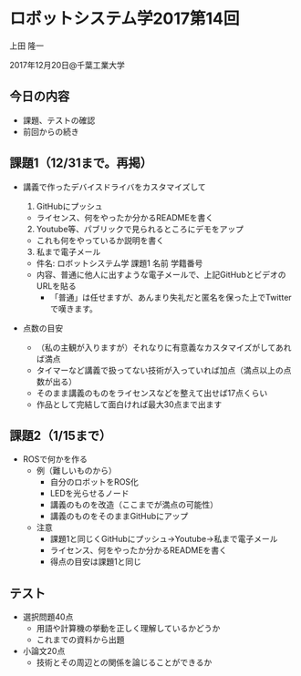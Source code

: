 # ロボットシステム学2017第14回

上田 隆一

2017年12月20日@千葉工業大学

## 今日の内容

* 課題、テストの確認
* 前回からの続き

## 課題1（12/31まで。再掲）

* 講義で作ったデバイスドライバをカスタマイズして
  1. GitHubにプッシュ
    * ライセンス、何をやったか分かるREADMEを書く
  2. Youtube等、パブリックで見られるところにデモをアップ
    * これも何をやっているか説明を書く
  3. 私まで電子メール
    * 件名: ロボットシステム学 課題1 名前 学籍番号
    * 内容、普通に他人に出すような電子メールで、上記GitHubとビデオのURLを貼る
      * 「普通」は任せますが、あんまり失礼だと匿名を保った上でTwitterで嘆きます。

* 点数の目安
  * （私の主観が入りますが）それなりに有意義なカスタマイズがしてあれば満点
  * タイマーなど講義で扱ってない技術が入っていれば加点（満点以上の点数が出る）
  * そのまま講義のものをライセンスなどを整えて出せば17点くらい
  * 作品として完結して面白ければ最大30点まで出ます

## 課題2（1/15まで） 

* ROSで何かを作る
  * 例（難しいものから）
    * 自分のロボットをROS化
    * LEDを光らせるノード
    * 講義のものを改造（ここまでが満点の可能性）
    * 講義のものをそのままGitHubにアップ
  * 注意
    * 課題1と同じくGitHubにプッシュ->Youtube->私まで電子メール
    * ライセンス、何をやったか分かるREADMEを書く
    * 得点の目安は課題1と同じ

## テスト

* 選択問題40点
  * 用語や計算機の挙動を正しく理解しているかどうか
  * これまでの資料から出題
* 小論文20点
  * 技術とその周辺との関係を論じることができるか
